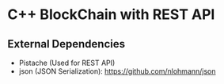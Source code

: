 # C++ BlockChain with REST API

## External Dependencies

- Pistache (Used for REST API)
- json (JSON Serialization): https://github.com/nlohmann/json
